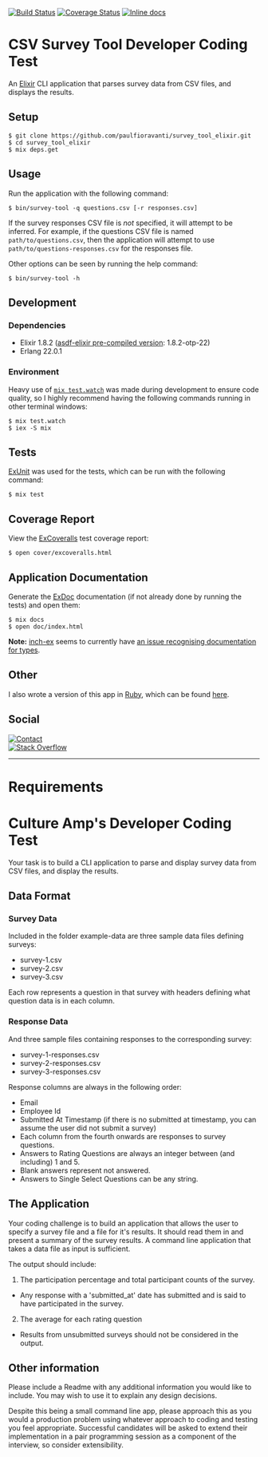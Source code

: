 [![Build Status][travis-badge]][travis-url]
[![Coverage Status][coveralls-badge]][coveralls-url]
[![Inline docs][inch-badge]][inch-url]

[comment]: # (Some services aren't working, so for now, hide their badges.)
[code-climate]: # ([![Code Climate][code-climate-badge]][code-climate-url])
[deps-status]: # ([![Deps Status][hexfaktor-badge]][hexfaktor-url])

# CSV Survey Tool Developer Coding Test

An [Elixir][] CLI application that parses survey data from CSV files, and
displays the results.

## Setup

    $ git clone https://github.com/paulfioravanti/survey_tool_elixir.git
    $ cd survey_tool_elixir
    $ mix deps.get

## Usage

Run the application with the following command:

    $ bin/survey-tool -q questions.csv [-r responses.csv]

If the survey responses CSV file is _not_ specified, it will attempt to be
inferred.  For example, if the questions CSV file is named
`path/to/questions.csv`, then the application will attempt to use
`path/to/questions-responses.csv` for the responses file.

Other options can be seen by running the help command:

    $ bin/survey-tool -h

## Development

### Dependencies

- Elixir 1.8.2 ([asdf-elixir pre-compiled version][]: 1.8.2-otp-22)
- Erlang 22.0.1

### Environment

Heavy use of [`mix test.watch`][] was made during development to ensure code
quality, so I highly recommend having the following commands running in other
terminal windows:

    $ mix test.watch
    $ iex -S mix

## Tests

[ExUnit][] was used for the tests, which can be run with the following command:

    $ mix test

## Coverage Report

View the [ExCoveralls][] test coverage report:

    $ open cover/excoveralls.html

## Application Documentation

Generate the [ExDoc][] documentation (if not already done by running the tests)
and open them:

    $ mix docs
    $ open doc/index.html

**Note:** [inch-ex][] seems to currently have [an issue recognising
documentation for types][inch_ex#64].

## Other

I also wrote a version of this app in [Ruby][], which can be found
[here][survey-tool-ruby].

## Social

[![Contact][twitter-badge]][twitter-url]<br />
[![Stack Overflow][stackoverflow-badge]][stackoverflow-url]

[asdf-elixir pre-compiled version]: https://github.com/asdf-vm/asdf-elixir#elixir-precompiled-versions
[code-climate-badge]: https://codeclimate.com/github/paulfioravanti/survey_tool_elixir/badges/gpa.svg
[code-climate-url]: https://codeclimate.com/github/paulfioravanti/survey_tool_elixir
[coveralls-badge]: https://coveralls.io/repos/github/paulfioravanti/survey_tool_elixir/badge.svg?branch=master
[coveralls-url]: https://coveralls.io/github/paulfioravanti/survey_tool_elixir?branch=master
[Elixir]: https://github.com/elixir-lang/elixir
[ExCoveralls]: https://github.com/parroty/excoveralls
[ExDoc]: https://github.com/elixir-lang/ex_doc
[ExUnit]: https://hexdocs.pm/ex_unit/ExUnit.html
[hexfaktor-badge]: https://beta.hexfaktor.org/badge/all/github/paulfioravanti/survey_tool_elixir.svg
[hexfaktor-url]: https://beta.hexfaktor.org/github/paulfioravanti/survey_tool_elixir
[inch-ex]: https://github.com/rrrene/inch_ex
[inch_ex#64]: https://github.com/rrrene/inch_ex/issues/64
[inch-badge]: http://inch-ci.org/github/paulfioravanti/survey_tool_elixir.svg
[inch-url]: http://inch-ci.org/github/paulfioravanti/survey_tool_elixir
[`mix test.watch`]: https://github.com/lpil/mix-test.watch
[Ruby]: https://github.com/ruby/ruby
[stackoverflow-badge]: http://stackoverflow.com/users/flair/567863.png
[stackoverflow-url]: http://stackoverflow.com/users/567863/paul-fioravanti
[survey-tool-ruby]: https://github.com/paulfioravanti/survey_tool_ruby
[travis-badge]: https://travis-ci.org/paulfioravanti/survey_tool_elixir.svg?branch=master
[travis-url]: https://travis-ci.org/paulfioravanti/survey_tool_elixir
[twitter-badge]: https://img.shields.io/badge/contact-%40paulfioravanti-blue.svg
[twitter-url]: https://twitter.com/paulfioravanti

---

# Requirements

# Culture Amp's Developer Coding Test

Your task is to build a CLI application to parse and display survey data from CSV files, and display the results.

## Data Format

### Survey Data
Included in the folder example-data are three sample data files defining surveys:
* survey-1.csv
* survey-2.csv
* survey-3.csv

Each row represents a question in that survey with headers defining what question data is in each column.

### Response Data
And three sample files containing responses to the corresponding survey:
* survey-1-responses.csv
* survey-2-responses.csv
* survey-3-responses.csv

Response columns are always in the following order:
* Email
* Employee Id
* Submitted At Timestamp (if there is no submitted at timestamp, you can assume the user did not submit a survey)
* Each column from the fourth onwards are responses to survey questions.
* Answers to Rating Questions are always an integer between (and including) 1 and 5.
* Blank answers represent not answered.
* Answers to Single Select Questions can be any string.

## The Application

Your coding challenge is to build an application that allows the user to specify a survey file and a file for it's results. It should read them in and present a summary of the survey results. A command line application that takes a data file as input is sufficient.

The output should include:

1. The participation percentage and total participant counts of the survey.
- Any response with a 'submitted_at' date has submitted and is said to have participated in the survey.
2. The average for each rating question
- Results from unsubmitted surveys should not be considered in the output.

## Other information

Please include a Readme with any additional information you would like to include. You may wish to use it to explain any design decisions.

Despite this being a small command line app, please approach this as you would a production problem using whatever approach to coding and testing you feel appropriate. Successful candidates will be asked to extend their implementation in a pair programming session as a component of the interview, so consider extensibility.
